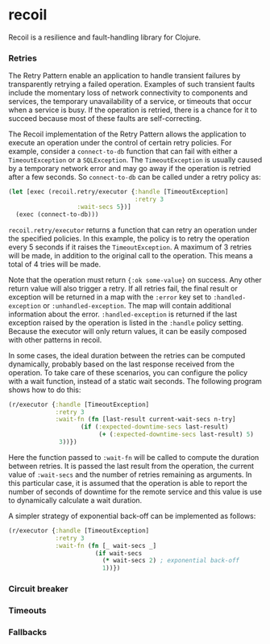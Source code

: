 # recoil

Recoil is a resilience and fault-handling library for Clojure.

### Retries

The Retry Pattern enable an application to handle transient failures by transparently retrying a failed operation.
Examples of such transient faults include the momentary loss of network connectivity to components and services,
the temporary unavailability of a service, or timeouts that occur when a service is busy. If the
operation is retried, there is a chance for it to succeed because most of these faults are self-correcting.

The Recoil implementation of the Retry Pattern allows the application to execute an operation under the control of
certain retry policies. For example, consider a `connect-to-db` function that can fail with either a `TimeoutException` or
a `SQLException`. The `TimeoutException` is usually caused by a temporary network error and may go away if the operation
is retried after a few seconds. So `connect-to-db` can be called under a retry policy as:

```clojure
(let [exec (recoil.retry/executor {:handle [TimeoutException]
                                   :retry 3
				   :wait-secs 5})]
  (exec (connect-to-db)))
```

`recoil.retry/executor` returns a function that can retry an operation under the specified policies. In this example,
the policy is to retry the operation every 5 seconds if it raises the `TimeoutException`. A maximum of 3 retries will be made,
in addition to the original call to the operation. This means a total of 4 tries will be made.

Note that the operation must return `{:ok some-value}` on success. Any other return value will also trigger a retry.
If all retries fail, the final result or exception will be returned in a map with the `:error` key set to `:handled-exception`
or `:unhandled-exception`. The map will contain additional information about the error. `:handled-exception` is returned if
the last exception raised by the operation is listed in the `:handle` policy setting. Because the executor will only
return values, it can be easily composed with other patterns in recoil.

In some cases, the ideal duration between the retries can be computed dynamically, probably based on the last response received from
the operation. To take care of these scenarios, you can configure the policy with a wait function, instead of a static wait seconds.
The following program shows how to do this:

```clojure
(r/executor {:handle [TimeoutException]
             :retry 3
             :wait-fn (fn [last-result current-wait-secs n-try]
	                (if (:expected-downtime-secs last-result)
                         (+ (:expected-downtime-secs last-result) 5)
			  3))})
```

Here the function passed to `:wait-fn` will be called to compute the duration between retries.
It is passed the last result from the operation, the current value of `:wait-secs` and the number of retries
remaining as arguments. In this particular case, it is assumed that the operation is able to report the number
of seconds of downtime for the remote service and this value is use to dynamically calculate a wait duration.

A simpler strategy of exponential back-off can be implemented as follows:

```clojure
(r/executor {:handle [TimeoutException]
             :retry 3
             :wait-fn (fn [_ wait-secs _]
                        (if wait-secs
                          (* wait-secs 2) ; exponential back-off
                          1))})
```

### Circuit breaker

### Timeouts

### Fallbacks
